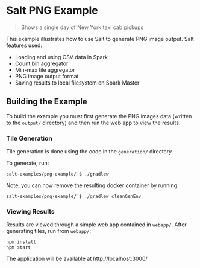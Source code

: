 # Salt PNG Example

> Shows a single day of New York taxi cab pickups

This example illustrates how to use Salt to generate PNG image output. Salt features used:

 - Loading and using CSV data in Spark
 - Count bin aggregator
 - Min-max tile aggregator
 - PNG image output format
 - Saving results to local filesystem on Spark Master

## Building the Example

To build the example you must first generate the PNG images data (written to the `output/` directory) and then run the web app to view the results.

### Tile Generation

Tile generation is done using the code in the `generation/` directory.

To generate, run:
```
salt-examples/png-example/ $ ./gradlew
```

Note, you can now remove the resulting docker container by running:
```
salt-examples/png-example/ $ ./gradlew cleanGenEnv
```

### Viewing Results

Results are viewed through a simple web app contained in `webapp/`. After generating tiles, run from `webapp/`:

```
npm install
npm start
```

The application will be available at http://localhost:3000/
